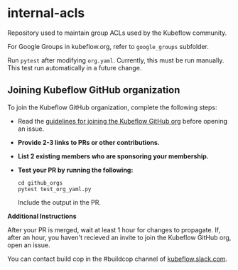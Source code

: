 # internal-acls

Repository used to maintain group ACLs used by the Kubeflow community.

For Google Groups in kubeflow.org, refer to `google_groups` subfolder.

Run `pytest` after modifying `org.yaml`. Currently, this must be run
manually. This test run automatically in a future change.

## Joining Kubeflow GitHub organization

To join the Kubeflow GitHub organization, complete the following steps:

* Read the [guidelines for joining the Kubeflow GitHub org](https://www.kubeflow.org/docs/about/contributing/#joining-the-community)
  before opening an issue.
* **Provide 2-3 links to PRs or other contributions.**
* **List 2 existing members who are sponsoring your membership.**
* **Test your PR by running the following:**

  ```
  cd github_orgs
  pytest test_org_yaml.py
  ```
  Include the output in the PR.

**Additional Instructions**

After your PR is merged, wait at least 1 hour for changes to propagate.
If, after an hour, you haven't recieved an invite to join the Kubeflow
GitHub org, open an issue.

You can contact build cop in the #buildcop channel of [kubeflow.slack.com](https://kubeflow.slack.com).
